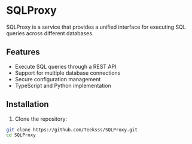 # SQLProxy

SQLProxy is a service that provides a unified interface for executing SQL queries across different databases.

## Features

- Execute SQL queries through a REST API
- Support for multiple database connections
- Secure configuration management
- TypeScript and Python implementation

## Installation

1. Clone the repository:
```bash
git clone https://github.com/Teeksss/SQLProxy.git
cd SQLProxy